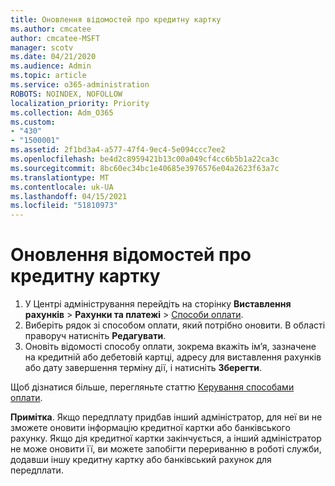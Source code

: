 ```yaml
---
title: Оновлення відомостей про кредитну картку
ms.author: cmcatee
author: cmcatee-MSFT
manager: scotv
ms.date: 04/21/2020
ms.audience: Admin
ms.topic: article
ms.service: o365-administration
ROBOTS: NOINDEX, NOFOLLOW
localization_priority: Priority
ms.collection: Adm_O365
ms.custom:
- "430"
- "1500001"
ms.assetid: 2f1bd3a4-a577-47f4-9ec4-5e094ccc7ee2
ms.openlocfilehash: be4d2c8959421b13c00a049cf4cc6b5b1a22ca3c
ms.sourcegitcommit: 8bc60ec34bc1e40685e3976576e04a2623f63a7c
ms.translationtype: MT
ms.contentlocale: uk-UA
ms.lasthandoff: 04/15/2021
ms.locfileid: "51810973"
---
```

# <a name="how-do-i-update-my-credit-card-information"></a>Оновлення відомостей про кредитну картку

1. У Центрі адміністрування перейдіть на сторінку **Виставлення рахунків** > **Рахунки та платежі** > [Способи оплати](https://go.microsoft.com/fwlink/p/?linkid=2018806).
2. Виберіть рядок зі способом оплати, який потрібно оновити. В області праворуч натисніть **Редагувати**.
3. Оновіть відомості способу оплати, зокрема вкажіть ім’я, зазначене на кредитній або дебетовій картці, адресу для виставлення рахунків або дату завершення терміну дії, і натисніть **Зберегти**.

Щоб дізнатися більше, перегляньте статтю [Керування способами оплати](https://docs.microsoft.com/microsoft-365/commerce/billing-and-payments/manage-payment-methods).

**Примітка**. Якщо передплату придбав інший адміністратор, для неї ви не зможете оновити інформацію кредитної картки або банківського рахунку. Якщо дія кредитної картки закінчується, а інший адміністратор не може оновити її, ви можете запобігти перериванню в роботі служби, додавши іншу кредитну картку або банківський рахунок для передплати.